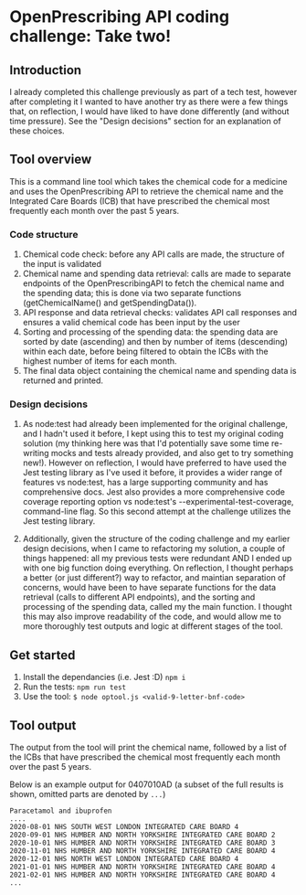 # OpenPrescribing API coding challenge: Take two!

## Introduction

I already completed this challenge previously as part of a tech test, however after completing it I wanted to have another try as there were a few things that, on reflection, I would have liked to have done differently (and without time pressure). See the "Design decisions" section for an explanation of these choices.

## Tool overview

This is a command line tool which takes the chemical code for a medicine and uses the OpenPrescribing API to retrieve the chemical name and the Integrated Care Boards (ICB) that have prescribed the chemical most frequently each month over the past 5 years.

### Code structure

1. Chemical code check: before any API calls are made, the structure of the input is validated
2. Chemical name and spending data retrieval: calls are made to separate endpoints of the OpenPrescribingAPI to fetch the chemical name and the spending data; this is done via two separate functions (getChemicalName() and getSpendingData()).
3. API response and data retrieval checks: validates API call responses and ensures a valid chemical code has been input by the user
4. Sorting and processing of the spending data: the spending data are sorted by date (ascending) and then by number of items (descending) within each date, before being filtered to obtain the ICBs with the highest number of items for each month.
5. The final data object containing the chemical name and spending data is returned and printed.

### Design decisions

1. As node:test had already been implemented for the original challenge, and I hadn't used it before, I kept using this to test my original coding solution (my thinking here was that I'd potentially save some time re-writing mocks and tests already provided, and also get to try something new!). However on reflection, I would have preferred to have used the Jest testing library as I've used it before, it provides a wider range of features vs node:test, has a large supporting community and has comprehensive docs. Jest also provides a more comprehensive code coverage reporting option vs node:test's --experimental-test-coverage, command-line flag. So this second attempt at the challenge utilizes the Jest testing library.

2. Additionally, given the structure of the coding challenge and my earlier design decisions, when I came to refactoring my solution, a couple of things happened: all my previous tests were redundant AND I ended up with one big function doing everything. On reflection, I thought perhaps a better (or just different?) way to refactor, and maintian separation of concerns, would have been to have separate functions for the data retrieval (calls to different API endpoints), and the sorting and processing of the spending data, called my the main function. I thought this may also improve readability of the code, and would allow me to more thoroughly test outputs and logic at different stages of the tool.

## Get started

1. Install the dependancies (i.e. Jest :D)
   `npm i`
2. Run the tests:
   `npm run test`
3. Use the tool:
   `$ node optool.js <valid-9-letter-bnf-code>`

## Tool output

The output from the tool will print the chemical name, followed by a list of the ICBs that have prescribed the chemical most frequently each month over the past 5 years.

Below is an example output for 0407010AD (a subset of the full results is shown, omitted parts are denoted by `...`)

```
Paracetamol and ibuprofen
....
2020-08-01 NHS SOUTH WEST LONDON INTEGRATED CARE BOARD 4
2020-09-01 NHS HUMBER AND NORTH YORKSHIRE INTEGRATED CARE BOARD 2
2020-10-01 NHS HUMBER AND NORTH YORKSHIRE INTEGRATED CARE BOARD 3
2020-11-01 NHS HUMBER AND NORTH YORKSHIRE INTEGRATED CARE BOARD 4
2020-12-01 NHS NORTH WEST LONDON INTEGRATED CARE BOARD 4
2021-01-01 NHS HUMBER AND NORTH YORKSHIRE INTEGRATED CARE BOARD 4
2021-02-01 NHS HUMBER AND NORTH YORKSHIRE INTEGRATED CARE BOARD 4
...

```
